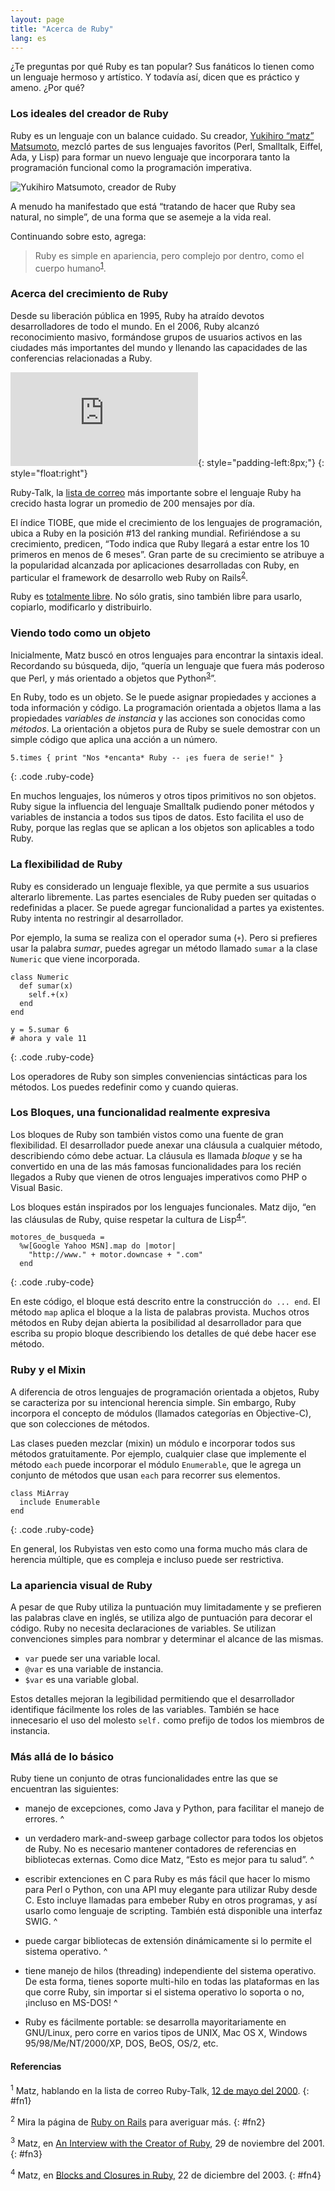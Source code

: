 ```yaml
---
layout: page
title: "Acerca de Ruby"
lang: es
---
```


¿Te preguntas por qué Ruby es tan popular? Sus fanáticos lo tienen como
un lenguaje hermoso y artístico. Y todavía así, dicen que es práctico y
ameno. ¿Por qué?

### Los ideales del creador de Ruby

Ruby es un lenguaje con un balance cuidado. Su creador, [Yukihiro “matz”
Matsumoto][1], mezcló partes de sus lenguajes favoritos (Perl,
Smalltalk, Eiffel, Ada, y Lisp) para formar un nuevo lenguaje que
incorporara tanto la programación funcional como la programación
imperativa.

![Yukihiro Matsumoto, creador de
Ruby](http://soveran.com/extra/yukihiro_matsumoto.jpg "Yukihiro
Matsumoto, creador de Ruby")

A menudo ha manifestado que está “tratando de hacer que Ruby sea
natural, no simple”, de una forma que se asemeje a la vida real.

Continuando sobre esto, agrega:

> Ruby es simple en apariencia, pero complejo por dentro, como el cuerpo
> humano<sup>[1](#fn1)</sup>.

### Acerca del crecimiento de Ruby

Desde su liberación pública en 1995, Ruby ha atraído devotos
desarrolladores de todo el mundo. En el 2006, Ruby alcanzó
reconocimiento masivo, formándose grupos de usuarios activos en las
ciudades más importantes del mundo y llenando las capacidades de las
conferencias relacionadas a Ruby.

![Gráfica cortesía de
Gmane.](http://gmane.org/plot-rate.php?group=gmane.comp.lang.ruby.general&amp;width=280&amp;height=140&amp;title=Actividad+en+Ruby-Talk+durante+4+a%f1os
"Gráfica cortesía de Gmane."){: style="padding-left:8px;"}
{: style="float:right"}

Ruby-Talk, la [lista de correo](/es/community/mailing-lists/) más
importante sobre el lenguaje Ruby ha crecido hasta lograr un promedio de
200 mensajes por día.

El índice TIOBE, que mide el crecimiento de los lenguajes de
programación, ubica a Ruby en la posición #13 del ranking mundial.
Refiriéndose a su crecimiento, predicen, “Todo indica que Ruby llegará a
estar entre los 10 primeros en menos de 6 meses”. Gran parte de su
crecimiento se atribuye a la popularidad alcanzada por aplicaciones
desarrolladas con Ruby, en particular el framework de desarrollo web
Ruby on Rails<sup>[2](#fn2)</sup>.

Ruby es [totalmente libre](./license.txt). No sólo gratis, sino también
libre para usarlo, copiarlo, modificarlo y distribuirlo.

### Viendo todo como un objeto

Inicialmente, Matz buscó en otros lenguajes para encontrar la sintaxis
ideal. Recordando su búsqueda, dijo, “quería un lenguaje que fuera más
poderoso que Perl, y más orientado a objetos que
Python<sup>[3](#fn3)</sup>”.

En Ruby, todo es un objeto. Se le puede asignar propiedades y acciones a
toda información y código. La programación orientada a objetos llama a
las propiedades *variables de instancia* y las acciones son conocidas
como *métodos*. La orientación a objetos pura de Ruby se suele demostrar
con un simple código que aplica una acción a un número.

    5.times { print "Nos *encanta* Ruby -- ¡es fuera de serie!" }
{: .code .ruby-code}

En muchos lenguajes, los números y otros tipos primitivos no son
objetos. Ruby sigue la influencia del lenguaje Smalltalk pudiendo poner
métodos y variables de instancia a todos sus tipos de datos. Esto
facilita el uso de Ruby, porque las reglas que se aplican a los objetos
son aplicables a todo Ruby.

### La flexibilidad de Ruby

Ruby es considerado un lenguaje flexible, ya que permite a sus usuarios
alterarlo libremente. Las partes esenciales de Ruby pueden ser quitadas
o redefinidas a placer. Se puede agregar funcionalidad a partes ya
existentes. Ruby intenta no restringir al desarrollador.

Por ejemplo, la suma se realiza con el operador suma (`+`). Pero si
prefieres usar la palabra *sumar*, puedes agregar un método llamado
`sumar` a la clase `Numeric` que viene incorporada.

    class Numeric
      def sumar(x)
        self.+(x)
      end
    end
    
    y = 5.sumar 6
    # ahora y vale 11
{: .code .ruby-code}

Los operadores de Ruby son simples conveniencias sintácticas para los
métodos. Los puedes redefinir como y cuando quieras.

### Los Bloques, una funcionalidad realmente expresiva

Los bloques de Ruby son también vistos como una fuente de gran
flexibilidad. El desarrollador puede anexar una cláusula a cualquier
método, describiendo cómo debe actuar. La cláusula es llamada *bloque* y
se ha convertido en una de las más famosas funcionalidades para los
recién llegados a Ruby que vienen de otros lenguajes imperativos como
PHP o Visual Basic.

Los bloques están inspirados por los lenguajes funcionales. Matz dijo,
“en las cláusulas de Ruby, quise respetar la cultura de
Lisp<sup>[4](#fn4)</sup>”.

    motores_de_busqueda = 
      %w[Google Yahoo MSN].map do |motor|
        "http://www." + motor.downcase + ".com"
      end
{: .code .ruby-code}

En este código, el bloque está descrito entre la construcción `do ...
end`. El método `map` aplica el bloque a la lista de palabras provista.
Muchos otros métodos en Ruby dejan abierta la posibilidad al
desarrollador para que escriba su propio bloque describiendo los
detalles de qué debe hacer ese método.

### Ruby y el Mixin

A diferencia de otros lenguajes de programación orientada a objetos,
Ruby se caracteriza por su intencional herencia simple. Sin embargo,
Ruby incorpora el concepto de módulos (llamados categorías en
Objective-C), que son colecciones de métodos.

Las clases pueden mezclar (mixin) un módulo e incorporar todos sus
métodos gratuitamente. Por ejemplo, cualquier clase que implemente el
método `each` puede incorporar el módulo `Enumerable`, que le agrega un
conjunto de métodos que usan `each` para recorrer sus elementos.

    class MiArray
      include Enumerable
    end
{: .code .ruby-code}

En general, los Rubyistas ven esto como una forma mucho más clara de
herencia múltiple, que es compleja e incluso puede ser restrictiva.

### La apariencia visual de Ruby

A pesar de que Ruby utiliza la puntuación muy limitadamente y se
prefieren las palabras clave en inglés, se utiliza algo de puntuación
para decorar el código. Ruby no necesita declaraciones de variables. Se
utilizan convenciones simples para nombrar y determinar el alcance de
las mismas.

* `var` puede ser una variable local.
* `@var` es una variable de instancia.
* `$var` es una variable global.

Estos detalles mejoran la legibilidad permitiendo que el desarrollador
identifique fácilmente los roles de las variables. También se hace
innecesario el uso del molesto `self.` como prefijo de todos los
miembros de instancia.

### Más allá de lo básico

Ruby tiene un conjunto de otras funcionalidades entre las que se
encuentran las siguientes:

* manejo de excepciones, como Java y Python, para facilitar el manejo de
  errores.
^

* un verdadero mark-and-sweep garbage collector para todos los objetos
  de Ruby. No es necesario mantener contadores de referencias en
  bibliotecas externas. Como dice Matz, “Esto es mejor para tu salud”.
^

* escribir extenciones en C para Ruby es más fácil que hacer lo mismo
  para Perl o Python, con una API muy elegante para utilizar Ruby desde
  C. Esto incluye llamadas para embeber Ruby en otros programas, y así
  usarlo como lenguaje de scripting. También está disponible una
  interfaz SWIG.
^

* puede cargar bibliotecas de extensión dinámicamente si lo permite el
  sistema operativo.
^

* tiene manejo de hilos (threading) independiente del sistema operativo.
  De esta forma, tienes soporte multi-hilo en todas las plataformas en
  las que corre Ruby, sin importar si el sistema operativo lo soporta o
  no, ¡incluso en MS-DOS!
^

* Ruby es fácilmente portable: se desarrolla mayoritariamente en
  GNU/Linux, pero corre en varios tipos de UNIX, Mac OS X, Windows
  95/98/Me/NT/2000/XP, DOS, BeOS, OS/2, etc.

#### Referencias

<sup>1</sup> Matz, hablando en la lista de correo Ruby-Talk, [12 de mayo
del 2000][2].
{: #fn1}

<sup>2</sup> Mira la página de [Ruby on Rails][3] para averiguar más.
{: #fn2}

<sup>3</sup> Matz, en [An Interview with the Creator of Ruby][4], 29 de
noviembre del 2001.
{: #fn3}

<sup>4</sup> Matz, en [Blocks and Closures in Ruby][5], 22 de diciembre
del 2003.
{: #fn4}



[1]: http://www.rubyist.net/~matz/ 
[2]: http://blade.nagaokaut.ac.jp/cgi-bin/scat.rb/ruby/ruby-talk/2773 
[3]: http://rubyonrails.org/ 
[4]: http://www.linuxdevcenter.com/pub/a/linux/2001/11/29/ruby.html 
[5]: http://www.artima.com/intv/closures2.html 
